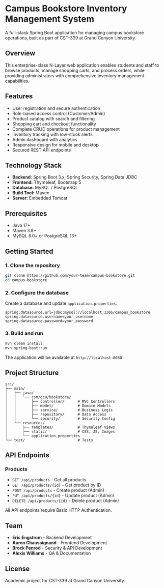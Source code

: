 # Campus Bookstore Inventory Management System

A full-stack Spring Boot application for managing campus bookstore operations, built as part of CST-339 at Grand Canyon University.

## Overview

This enterprise-class N-Layer web application enables students and staff to browse products, manage shopping carts, and process orders, while providing administrators with comprehensive inventory management capabilities.

## Features

- User registration and secure authentication
- Role-based access control (Customer/Admin)
- Product catalog with search and filtering
- Shopping cart and checkout functionality
- Complete CRUD operations for product management
- Inventory tracking with low-stock alerts
- Admin dashboard with analytics
- Responsive design for mobile and desktop
- Secured REST API endpoints

## Technology Stack

- **Backend:** Spring Boot 3.x, Spring Security, Spring Data JDBC
- **Frontend:** Thymeleaf, Bootstrap 5
- **Database:** MySQL / PostgreSQL
- **Build Tool:** Maven
- **Server:** Embedded Tomcat

## Prerequisites

- Java 17+
- Maven 3.6+
- MySQL 8.0+ or PostgreSQL 13+

## Getting Started

### 1. Clone the repository
```bash
git clone https://github.com/your-team/campus-bookstore.git
cd campus-bookstore
```

### 2. Configure the database
Create a database and update `application.properties`:
```properties
spring.datasource.url=jdbc:mysql://localhost:3306/campus_bookstore
spring.datasource.username=your_username
spring.datasource.password=your_password
```

### 3. Build and run
```bash
mvn clean install
mvn spring-boot:run
```

The application will be available at `http://localhost:8080`

## Project Structure

```
src/
├── main/
│   ├── java/
│   │   └── com/gcu/bookstore/
│   │       ├── controller/      # MVC Controllers
│   │       ├── model/           # Domain Models
│   │       ├── service/         # Business Logic
│   │       ├── repository/      # Data Access
│   │       └── security/        # Security Config
│   └── resources/
│       ├── templates/           # Thymeleaf Views
│       ├── static/              # CSS, JS, Images
│       └── application.properties
└── test/                        # Tests
```

## API Endpoints

### Products
- `GET /api/products` - Get all products
- `GET /api/products/{id}` - Get product by ID
- `POST /api/products` - Create product (Admin)
- `PUT /api/products/{id}` - Update product (Admin)
- `DELETE /api/products/{id}` - Delete product (Admin)

All API endpoints require Basic HTTP Authentication.

## Team

- **Eric Engstrom** - Backend Development
- **Aaron Chaussignand** - Frontend Development
- **Brock Penrod** - Security & API Development
- **Alexis Williams** - QA & Documentation

## License

Academic project for CST-339 at Grand Canyon University.
